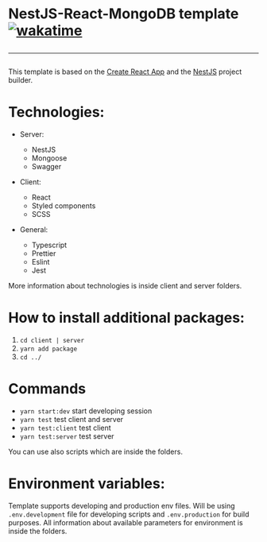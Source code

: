 # NestJS-React-MongoDB template [![wakatime](https://wakatime.com/badge/user/bc8fa60c-fa34-4507-b70f-24bdba32a74d/project/cb758364-5c0d-4ba7-9fd1-816058d6c2d7.svg)](https://wakatime.com/badge/user/bc8fa60c-fa34-4507-b70f-24bdba32a74d/project/cb758364-5c0d-4ba7-9fd1-816058d6c2d7) <hr/>

This template is based on the [Create React App](https://github.com/facebook/create-react-app) and the [NestJS](https://nestjs.com/) project builder.

# Technologies:

- Server:

  - NestJS
  - Mongoose
  - Swagger

- Client:

  - React
  - Styled components
  - SCSS

- General:

  - Typescript
  - Prettier
  - Eslint
  - Jest

More information about technologies is inside client and server folders.

# How to install additional packages:

1. `cd client | server`
2. `yarn add package`
3. `cd ../`

# Commands

- `yarn start:dev` start developing session
- `yarn test` test client and server
- `yarn test:client` test client
- `yarn test:server` test server

You can use also scripts which are inside the folders.

# Environment variables:

Template supports developing and production env files. Will be using `.env.development` file for developing scripts and `.env.production` for build purposes.
All information about available parameters for environment is inside the folders.
